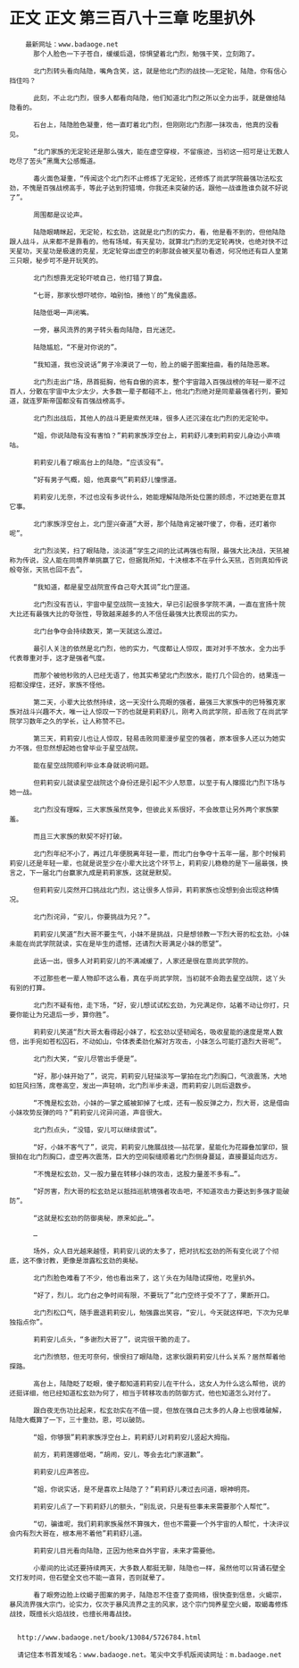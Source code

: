 # 正文 正文 第三百八十三章 吃里扒外
        最新网址：www.badaoge.net
          那个人脸色一下子苍白，缓缓后退，惊惧望着北门烈，勉强干笑，立刻跑了。
      
          北门烈转头看向陆隐，嘴角含笑，这，就是他北门烈的战技——无定轮，陆隐，你有信心挡住吗？
      
          此刻，不止北门烈，很多人都看向陆隐，他们知道北门烈之所以全力出手，就是做给陆隐看的。
      
          石台上，陆隐脸色凝重，他一直盯着北门烈，但刚刚北门烈那一抹攻击，他真的没看见。
      
          “北门家族的无定轮还是那么强大，能在虚空穿梭，不留痕迹，当初这一招可是让无数人吃尽了苦头”黑鹰大公感慨道。
      
          毒火面色凝重，“传闻这个北门烈不止修炼了无定轮，还修炼了尚武学院最强功法松玄劲，不愧是百强战榜高手，等此子达到狩猎境，你我还未突破的话，跟他一战谁胜谁负就不好说了”。
      
          周围都是议论声。
      
          陆隐眼睛眯起，无定轮，松玄劲，这就是北门烈的实力，看，他是看不到的，但他陆隐跟人战斗，从来都不是靠看的，他有场域，有天星功，就算北门烈的无定轮再快，也绝对快不过天星功，天星功是极速的克星，无定轮穿出虚空的刹那就会被天星功看透，何况他还有巨人皇第三只眼，秘步可不是开玩笑的。
      
          北门烈想靠无定轮吓唬自己，他打错了算盘。
      
          “七哥，那家伙想吓唬你，咱别怕，揍他丫的”鬼侯蛊惑。
      
          陆隐低喝一声闭嘴。
      
          一旁，暴风流界的男子转头看向陆隐，目光迷茫。
      
          陆隐尴尬，“不是对你说的”。
      
          “我知道，我也没说话”男子冷漠说了一句，脸上的蝎子图案扭曲，看的陆隐恶寒。
      
          北门烈走出广场，昂首挺胸，他有自傲的资本，整个宇宙踏入百强战榜的年轻一辈不过百人，分散在宇宙中太少太少，大多数一辈子都碰不上，他北门烈绝对是同辈最强者行列，要知道，就连罗斯帝国都没有百强战榜高手。
      
          北门烈出战后，其他人的战斗更是索然无味，很多人还沉浸在北门烈的无定轮中。
      
          “姐，你说陆隐有没有害怕？”莉莉家族浮空台上，莉莉舒儿凑到莉莉安儿身边小声嘀咕。
      
          莉莉安儿看了眼高台上的陆隐，“应该没有”。
      
          “好有男子气概，姐，他真豪气”莉莉舒儿憧憬道。
      
          莉莉安儿无奈，不过也没有多说什么，她能理解陆隐所处位置的顾虑，不过她更在意其它事。
      
          北门家族浮空台上，北门罡兴奋道“大哥，那个陆隐肯定被吓傻了，你看，还盯着你呢”。
      
          北门烈淡笑，扫了眼陆隐，淡淡道“学生之间的比试再强也有限，最强大比决战，天犼被称为传说，没人能在同境界单挑赢了它，但据我所知，十决根本不在乎什么天犼，否则真如传说般夸张，天犼也回不去”。
      
          “我知道，都是星空战院宣传自己夸大其词”北门罡道。
      
          北门烈没有否认，宇宙中星空战院一支独大，早已引起很多学院不满，一直在宣扬十院大比还有最强大比的夸张性，导致越来越多的人不信任最强大比表现出的实力。
      
          北门台争夺会持续数天，第一天就这么渡过。
      
          最引人关注的依然是北门烈，他的实力，气度都让人惊叹，面对对手不放水，全力出手代表尊重对手，这才是强者气度。
      
          而那个被他秒败的人已经无语了，他其实希望北门烈放水，能打几个回合的，结果连一招都没撑住，还好，家族不怪他。
      
          第二天，小辈大比依然持续，这一天没什么亮眼的强者，最强三大家族中的巴特雅克家族对战斗兴趣不大，唯一让人惊叹一下的也就是莉莉舒儿，刚考入尚武学院，却击败了在尚武学院学习数年之久的学长，让人称赞不已。
      
          第三天，莉莉安儿也让人惊叹，轻易击败同辈漫步星空的强者，原本很多人还以为她实力不强，但忽然想起她也曾毕业于星空战院。
      
          能在星空战院顺利毕业本身就说明问题。
      
          但莉莉安儿就读星空战院这个身份还是引起不少人怒意，以至于有人撺掇北门烈下场与她一战。
      
          北门烈没有理睬，三大家族虽然竞争，但彼此关系很好，不会故意让另外两个家族蒙羞。
      
          而且三大家族的默契不好打破。
      
          北门烈年纪不小了，再过几年便脱离年轻一辈，而北门台争夺十五年一届，那个时候莉莉安儿还是年轻一辈，也就是说至少在小辈大比这个环节上，莉莉安儿稳稳的是下一届最强，换言之，下一届北门台赢家九成是莉莉家族，这就是默契。
      
          但莉莉安儿突然开口挑战北门烈，这让很多人惊异，莉莉家族也没想到会出现这种情况。
      
          北门烈诧异，“安儿，你要挑战为兄？”。
      
          莉莉安儿笑道“烈大哥不要生气，小妹不是挑战，只是想领教一下烈大哥的松玄劲，小妹未能在尚武学院就读，实在是毕生的遗憾，还请烈大哥满足小妹的愿望”。
      
          此话一出，很多人对莉莉安儿的不满减缓了，人家还是很在意尚武学院的。
      
          不过那些老一辈人物却不这么看，真在乎尚武学院，当初就不会跑去星空战院，这丫头有别的打算。
      
          北门烈不疑有他，走下场，“好，安儿想试试松玄劲，为兄满足你，站着不动让你打，只要你能让为兄退后一步，算你胜”。
      
          莉莉安儿笑道“烈大哥太看得起小妹了，松玄劲以坚韧闻名，吸收星能的速度是常人数倍，出手宛如苍松囚石，不动如山，令体表柔劲化解对方攻击，小妹怎么可能打退烈大哥呢”。
      
          北门烈大笑，“安儿尽管出手便是”。
      
          “好，那小妹开始了”，说完，莉莉安儿轻描淡写一掌拍在北门烈胸口，气浪震荡，大地如狂风扫荡，席卷高空，发出一声轻响，北门烈半步未退，而莉莉安儿则后退数步。
      
          “不愧是松玄劲，小妹的一掌之威被卸掉了七成，还有一股反弹之力，烈大哥，这是借由小妹攻势反弹的吗？”莉莉安儿诧异问道，声音很大。
      
          北门烈点头，“没错，安儿可以继续尝试”。
      
          “好，小妹不客气了”，说完，莉莉安儿施展战技——拈花掌，星能化为花瓣叠加掌印，狠狠拍在北门烈胸口，虚空再次震荡，巨大的空间裂缝顺着北门烈侧身蔓延，直接蔓延向远方。
      
          “不愧是松玄劲，又一股力量在转移小妹的攻击，这股力量差不多有…”。
      
          “好厉害，烈大哥的松玄劲足以抵挡巡航境强者攻击吧，不知道攻击力要达到多强才能破防”。
      
          “这就是松玄劲的防御奥秘，原来如此…”。
      
          …
      
          场外，众人目光越来越怪，莉莉安儿说的太多了，把对抗松玄劲的所有变化说了个彻底，这不像讨教，更像是泄露松玄劲的奥秘。
      
          北门烈脸色难看了不少，他也看出来了，这丫头在为陆隐试探他，吃里扒外。
      
          “好了，烈儿，北门台之争时间有限，不要玩了”北门空终于受不了了，果断开口。
      
          北门烈松口气，随手震退莉莉安儿，勉强露出笑容，“安儿，今天就这样吧，下次为兄单独指点你”。
      
          莉莉安儿点头，“多谢烈大哥了”，说完很干脆的走了。
      
          北门烈愤怒，但无可奈何，恨恨扫了眼陆隐，这家伙跟莉莉安儿什么关系？居然帮着他探路。
      
          高台上，陆隐眨了眨眼，傻子都知道莉莉安儿在干什么，这女人为什么这么帮他，说的还挺详细，他已经知道松玄劲为何了，相当于转移攻击的防御方式，他也知道怎么对付了。
      
          跟白夜无伤功比起来，松玄劲实在不值一提，但放在强自己太多的人身上也很难破解，陆隐大概算了一下，三十重劲，恩，可以破防。
      
          “姐，你够狠”莉莉家族浮空台上，莉莉舒儿对莉莉安儿竖起大拇指。
      
          前方，莉莉莲娜低喝，“胡闹，安儿，等会去北门家道歉”。
      
          莉莉安儿应声答应。
      
          “姐，你说实话，是不是喜欢上陆隐了？”莉莉舒儿凑过去问道，眼神明亮。
      
          莉莉安儿点了一下莉莉舒儿的额头，“别乱说，只是有些事未来需要那个人帮忙”。
      
          “切，骗谁呢，我们莉莉家族虽然不算强大，但也不需要一个外宇宙的人帮忙，十决评议会内有烈大哥在，根本用不着他”莉莉舒儿道。
      
          莉莉安儿目光看向陆隐，正因为他来自外宇宙，未来才需要他。
      
          小辈间的比试还要持续两天，大多数人都挺无聊，陆隐也一样，虽然他可以背诵石壁全文打发时间，但石壁全文也不能一直背，否则就晕了。
      
          看了眼旁边脸上纹蝎子图案的男子，陆隐忍不住查了查网络，很快查到信息，火蝎宗，暴风流界强大宗门，论实力，仅次于暴风流界之主的风家，这个宗门饲养星空火蝎，取蝎毒修炼战技，既擅长火焰战技，也擅长用毒战技。
      
      
      http://www.badaoge.net/book/13084/5726784.html
      
      请记住本书首发域名：www.badaoge.net。笔尖中文手机版阅读网址：m.badaoge.net